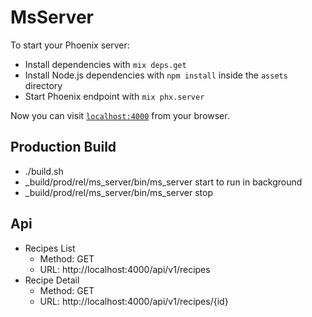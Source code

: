 # MsServer

To start your Phoenix server:

- Install dependencies with `mix deps.get`
- Install Node.js dependencies with `npm install` inside the `assets` directory
- Start Phoenix endpoint with `mix phx.server`

Now you can visit [`localhost:4000`](http://localhost:4000) from your browser.

## Production Build

- ./build.sh
- \_build/prod/rel/ms_server/bin/ms_server start to run in background
- \_build/prod/rel/ms_server/bin/ms_server stop

## Api

- Recipes List
  - Method: GET
  - URL: http://localhost:4000/api/v1/recipes
- Recipe Detail
  - Method: GET
  - URL: http://localhost:4000/api/v1/recipes/{id}
